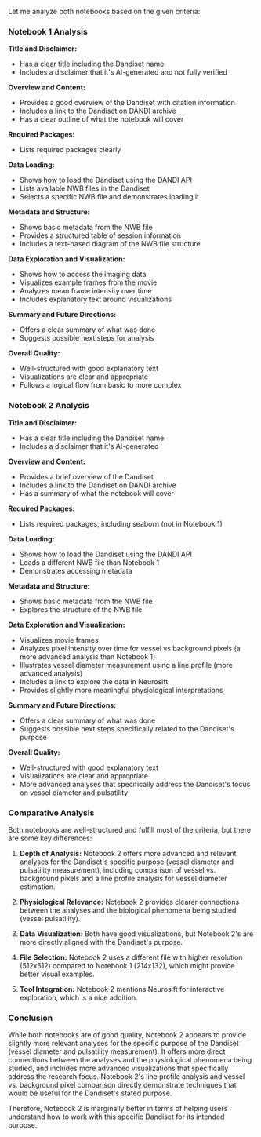 Let me analyze both notebooks based on the given criteria:

### Notebook 1 Analysis

**Title and Disclaimer:**
- Has a clear title including the Dandiset name
- Includes a disclaimer that it's AI-generated and not fully verified

**Overview and Content:**
- Provides a good overview of the Dandiset with citation information
- Includes a link to the Dandiset on DANDI archive
- Has a clear outline of what the notebook will cover

**Required Packages:**
- Lists required packages clearly

**Data Loading:**
- Shows how to load the Dandiset using the DANDI API
- Lists available NWB files in the Dandiset
- Selects a specific NWB file and demonstrates loading it

**Metadata and Structure:**
- Shows basic metadata from the NWB file
- Provides a structured table of session information
- Includes a text-based diagram of the NWB file structure

**Data Exploration and Visualization:**
- Shows how to access the imaging data
- Visualizes example frames from the movie
- Analyzes mean frame intensity over time
- Includes explanatory text around visualizations

**Summary and Future Directions:**
- Offers a clear summary of what was done
- Suggests possible next steps for analysis

**Overall Quality:**
- Well-structured with good explanatory text
- Visualizations are clear and appropriate
- Follows a logical flow from basic to more complex

### Notebook 2 Analysis

**Title and Disclaimer:**
- Has a clear title including the Dandiset name
- Includes a disclaimer that it's AI-generated

**Overview and Content:**
- Provides a brief overview of the Dandiset
- Includes a link to the Dandiset on DANDI archive
- Has a summary of what the notebook will cover

**Required Packages:**
- Lists required packages, including seaborn (not in Notebook 1)

**Data Loading:**
- Shows how to load the Dandiset using the DANDI API
- Loads a different NWB file than Notebook 1
- Demonstrates accessing metadata

**Metadata and Structure:**
- Shows basic metadata from the NWB file
- Explores the structure of the NWB file

**Data Exploration and Visualization:**
- Visualizes movie frames
- Analyzes pixel intensity over time for vessel vs background pixels (a more advanced analysis than Notebook 1)
- Illustrates vessel diameter measurement using a line profile (more advanced analysis)
- Includes a link to explore the data in Neurosift
- Provides slightly more meaningful physiological interpretations

**Summary and Future Directions:**
- Offers a clear summary of what was done
- Suggests possible next steps specifically related to the Dandiset's purpose

**Overall Quality:**
- Well-structured with good explanatory text
- Visualizations are clear and appropriate
- More advanced analyses that specifically address the Dandiset's focus on vessel diameter and pulsatility

### Comparative Analysis

Both notebooks are well-structured and fulfill most of the criteria, but there are some key differences:

1. **Depth of Analysis:** Notebook 2 offers more advanced and relevant analyses for the Dandiset's specific purpose (vessel diameter and pulsatility measurement), including comparison of vessel vs. background pixels and a line profile analysis for vessel diameter estimation.

2. **Physiological Relevance:** Notebook 2 provides clearer connections between the analyses and the biological phenomena being studied (vessel pulsatility).

3. **Data Visualization:** Both have good visualizations, but Notebook 2's are more directly aligned with the Dandiset's purpose.

4. **File Selection:** Notebook 2 uses a different file with higher resolution (512x512) compared to Notebook 1 (214x132), which might provide better visual examples.

5. **Tool Integration:** Notebook 2 mentions Neurosift for interactive exploration, which is a nice addition.

### Conclusion

While both notebooks are of good quality, Notebook 2 appears to provide slightly more relevant analyses for the specific purpose of the Dandiset (vessel diameter and pulsatility measurement). It offers more direct connections between the analyses and the physiological phenomena being studied, and includes more advanced visualizations that specifically address the research focus. Notebook 2's line profile analysis and vessel vs. background pixel comparison directly demonstrate techniques that would be useful for the Dandiset's stated purpose.

Therefore, Notebook 2 is marginally better in terms of helping users understand how to work with this specific Dandiset for its intended purpose.
